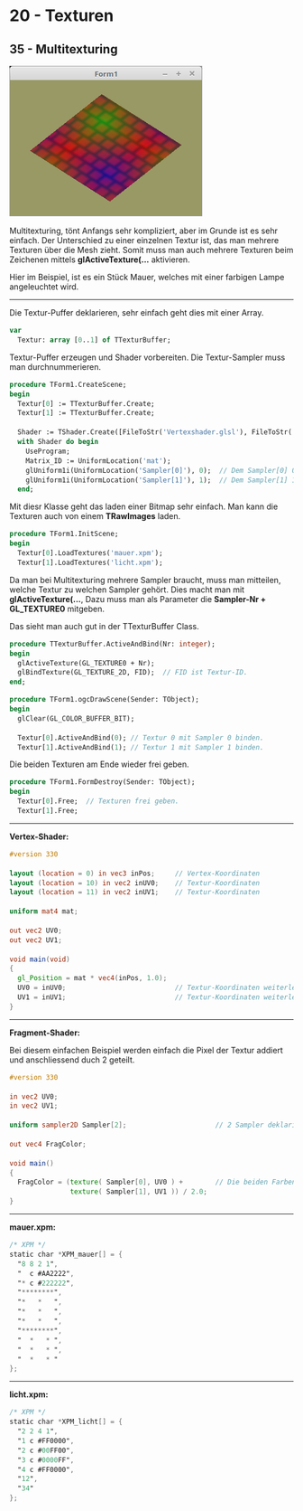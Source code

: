 # 20 - Texturen
## 35 - Multitexturing

![image.png](image.png)

Multitexturing, tönt Anfangs sehr kompliziert, aber im Grunde ist es sehr einfach.
Der Unterschied zu einer einzelnen Textur ist, das man mehrere Texturen über die Mesh zieht.
Somit muss man auch mehrere Texturen beim Zeichenen mittels **glActiveTexture(...** aktivieren.

Hier im Beispiel, ist es ein Stück Mauer, welches mit einer farbigen Lampe angeleuchtet wird.

---
Die Textur-Puffer deklarieren, sehr einfach geht dies mit einer Array.

```pascal
var
  Textur: array [0..1] of TTexturBuffer;
```

Textur-Puffer erzeugen und Shader vorbereiten.
Die Textur-Sampler muss man durchnummerieren.

```pascal
procedure TForm1.CreateScene;
begin
  Textur[0] := TTexturBuffer.Create;
  Textur[1] := TTexturBuffer.Create;

  Shader := TShader.Create([FileToStr('Vertexshader.glsl'), FileToStr('Fragmentshader.glsl')]);
  with Shader do begin
    UseProgram;
    Matrix_ID := UniformLocation('mat');
    glUniform1i(UniformLocation('Sampler[0]'), 0);  // Dem Sampler[0] 0 zuweisen.
    glUniform1i(UniformLocation('Sampler[1]'), 1);  // Dem Sampler[1] 1 zuweisen.
  end;
```

Mit diesr Klasse geht das laden einer Bitmap sehr einfach.
Man kann die Texturen auch von einem **TRawImages** laden.

```pascal
procedure TForm1.InitScene;
begin
  Textur[0].LoadTextures('mauer.xpm');
  Textur[1].LoadTextures('licht.xpm');
```

Da man bei Multitexturing mehrere Sampler braucht, muss man mitteilen, welche Textur zu welchen Sampler gehört.
Dies macht man mit **glActiveTexture(...**, Dazu muss man als Parameter die **Sampler-Nr + GL_TEXTURE0** mitgeben.

Das sieht man auch gut in der TTexturBuffer Class.

```pascal
procedure TTexturBuffer.ActiveAndBind(Nr: integer);
begin
  glActiveTexture(GL_TEXTURE0 + Nr);
  glBindTexture(GL_TEXTURE_2D, FID);  // FID ist Textur-ID.
end;
```



```pascal
procedure TForm1.ogcDrawScene(Sender: TObject);
begin
  glClear(GL_COLOR_BUFFER_BIT);

  Textur[0].ActiveAndBind(0); // Textur 0 mit Sampler 0 binden.
  Textur[1].ActiveAndBind(1); // Textur 1 mit Sampler 1 binden.
```

Die beiden Texturen am Ende wieder frei geben.

```pascal
procedure TForm1.FormDestroy(Sender: TObject);
begin
  Textur[0].Free;  // Texturen frei geben.
  Textur[1].Free;
```


---
**Vertex-Shader:**

```glsl
#version 330

layout (location = 0) in vec3 inPos;     // Vertex-Koordinaten
layout (location = 10) in vec2 inUV0;    // Textur-Koordinaten
layout (location = 11) in vec2 inUV1;    // Textur-Koordinaten

uniform mat4 mat;

out vec2 UV0;
out vec2 UV1;

void main(void)
{
  gl_Position = mat * vec4(inPos, 1.0);
  UV0 = inUV0;                           // Textur-Koordinaten weiterleiten.
  UV1 = inUV1;                           // Textur-Koordinaten weiterleiten.
}

```


---
**Fragment-Shader:**

Bei diesem einfachen Beispiel werden einfach die Pixel der Textur addiert und anschliessend duch 2 geteilt.

```glsl
#version 330

in vec2 UV0;
in vec2 UV1;

uniform sampler2D Sampler[2];                      // 2 Sampler deklarieren.

out vec4 FragColor;

void main()
{
  FragColor = (texture( Sampler[0], UV0 ) +        // Die beiden Farben zusammenzählen und anschliessend durch 2 teilen.
               texture( Sampler[1], UV1 )) / 2.0;
}

```


---
**mauer.xpm:**

```glsl
/* XPM */
static char *XPM_mauer[] = {
  "8 8 2 1",
  "  c #AA2222",
  "* c #222222",
  "********",
  "*   *   ",
  "*   *   ",
  "*   *   ",
  "********",
  "  *   * ",
  "  *   * ",
  "  *   * "
};

```


---
**licht.xpm:**

```glsl
/* XPM */
static char *XPM_licht[] = {
  "2 2 4 1",
  "1 c #FF0000",
  "2 c #00FF00",
  "3 c #0000FF",
  "4 c #FF0000",
  "12",
  "34"
};

```


